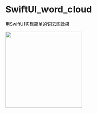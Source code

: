 # SwiftUI_word_cloud

用SwiftUI实现简单的词云图效果

<img src="https://github.com/chr1s78/SwiftUI_word_cloud/blob/main/screen.png" width="240px">
